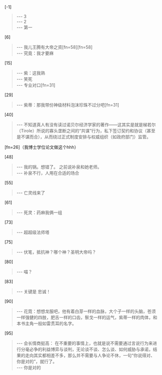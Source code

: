 
[-1] 
>--- 3<br>
>--- 2<br>
>--- 第一<br>

[6] 
>--- 我儿王腾有大帝之资[fn=58][fn=58]<br>
>--- 究竟：我才要麻<br>

[15] 
>--- 紫：这我熟<br>
>--- 笑死<br>
>--- 专业对口[fn=31]<br>

[29] 
>--- 紫蒂：那我带份神级材料泡沫珍珠不过分吧[fn=31]<br>

[40] 
>--- 不知道真人有没有读过诺贝尔经济学家的著作——这其实是就是梯若尔（Tirole）所说的寡头垄断之间的“共谋”行为，私下签订契约和协议（甚至是不谋而合），从而绕过正式制度安排与权威组织（如政府部门）监管。

[fn=26]（我博士学位论文做这个hhh）<br>

[48] 
>--- 我的锅。想错了。
之前说补泉和她老师。<br>
>--- 补泉不行，人用在合适的场合<br>

[55] 
>--- 亡灵线来了<br>

[61] 
>--- 死灵：药麻我俩一组<br>

[73] 
>--- 超超级法师塔<br>

[75] 
>--- 伏笔，抵抗神？哪个神？圣明大帝吗？<br>

[80] 
>--- 喵？<br>

[83] 
>--- 关键是 忠诚！<br>

[90] 
>--- 花霓：想想龙服吧，他有着白芽一样的血脉，大个子一样的头脑，苍须一样强健的四肢，肥舌一样的口齿，鬃戈一样的运气，紫蒂一样的肉体，和本书主角一般如雷贯耳的名字。<br>

[95] 
>--- 会长情商挺高：
在不重要的事情上，也就是说不需要通过言说行为来进行分毫必争的利益博弈与谈判，无论谈不谈、怎么谈、如何威胁与承诺，结果的走向其实都相差不多，那么并不需要与人争论不休，一句“你说得对、你是对的”，就行了。<br>
>--- 你是对的<br>
